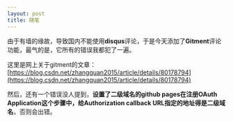 ```yaml
---
layout: post
title: 随笔
---
```

由于有墙的缘故，导致国内不能使用**disqus**评论，于是今天添加了**Gitment**评论功能，最气的是，它所有的错误我都犯了一遍。

这里是网上关于gitment的文章：[https://blog.csdn.net/zhangquan2015/article/details/80178794](https://blog.csdn.net/zhangquan2015/article/details/80178794)

然后，还有一个错误没人提到，**设置了二级域名的github pages在注册OAuth Application这个步骤中，给Authorization callback URL指定的地址得是二级域名**，否则会出错。
